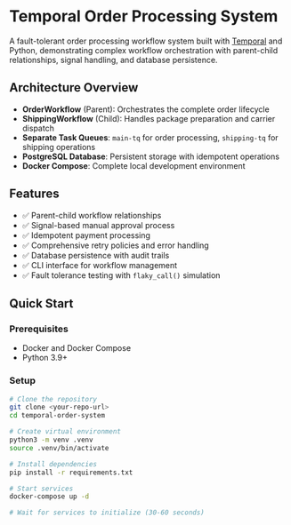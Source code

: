 # Temporal Order Processing System

A fault-tolerant order processing workflow system built with [Temporal](https://temporal.io/) and Python, demonstrating complex workflow orchestration with parent-child relationships, signal handling, and database persistence.

## Architecture Overview

- **OrderWorkflow** (Parent): Orchestrates the complete order lifecycle
- **ShippingWorkflow** (Child): Handles package preparation and carrier dispatch
- **Separate Task Queues**: `main-tq` for order processing, `shipping-tq` for shipping operations
- **PostgreSQL Database**: Persistent storage with idempotent operations
- **Docker Compose**: Complete local development environment

## Features

- ✅ Parent-child workflow relationships
- ✅ Signal-based manual approval process
- ✅ Idempotent payment processing
- ✅ Comprehensive retry policies and error handling
- ✅ Database persistence with audit trails
- ✅ CLI interface for workflow management
- ✅ Fault tolerance testing with `flaky_call()` simulation

## Quick Start

### Prerequisites
- Docker and Docker Compose
- Python 3.9+

### Setup
```bash
# Clone the repository
git clone <your-repo-url>
cd temporal-order-system

# Create virtual environment
python3 -m venv .venv
source .venv/bin/activate

# Install dependencies
pip install -r requirements.txt

# Start services
docker-compose up -d

# Wait for services to initialize (30-60 seconds)